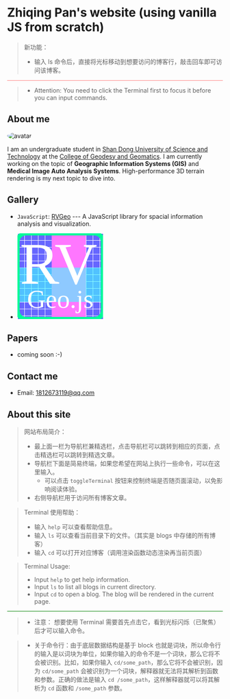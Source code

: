 # Zhiqing Pan's website (using vanilla JS from scratch)
> 新功能：
> - 输入 ls 命令后，直接将光标移动到想要访问的博客行，敲击回车即可访问该博客。

<div class="colorbox" style="
    width: 100%;
    height: 1px;
    background-color: rgba(255, 0, 0, 0.5);
">
</div>

> - Attention: You need to click the Terminal first to focus it before you can input commands.
## About me 
<img src="https://avatars.githubusercontent.com/u/82391775?v=4" width="100" height="100" alt="avatar" style="margin-right: 10px; border-radius: 50%;">

I am an undergraduate student in [Shan Dong University of Science and Technology](https://en.sdust.edu.cn) at the [College of Geodesy and Geomatics](https://gc.sdust.edu.cn/). I am currently working on the topic of **Geographic Information Systems (GIS)** and **Medical Image Auto Analysis Systems**. High-performance 3D terrain rendering is my next topic to dive into.

## Gallery
* `JavaScript`: [RVGeo](https://github.com/pzq123456/RVGeo) --- A JavaScript library for spacial information analysis and visualization. 
  
- ![](imgs/logo.svg)

## Papers
- coming soon :-)

## Contact me
- Email: 1812673119@qq.com

## About this site
> 网站布局简介：
> - 最上面一栏为导航栏兼精选栏，点击导航栏可以跳转到相应的页面，点击精选栏可以跳转到精选文章。
> - 导航栏下面是简易终端，如果您希望在网站上执行一些命令，可以在这里输入。
>   - 可以点击 `toggleTerminal` 按钮来控制终端是否随页面滚动，以免影响阅读体验。
> - 右侧导航栏用于访问所有博客文章。

> Terminal 使用帮助：
> - 输入 `help` 可以查看帮助信息。
> - 输入 `ls` 可以查看当前目录下的文件。（其实是 blogs 中存储的所有博客）
> - 输入 `cd` 可以打开对应博客（调用渲染函数动态渲染再当前页面）

> Terminal Usage:
> - Input `help` to get help information.
> - Input `ls` to list all blogs in current directory.
> - Input `cd` to open a blog. The blog will be rendered in the current page.

<div class="colorbox" style="
    width: 100%;
    height: 1px;
    background-color: green;
">
</div>

> - 注意： 想要使用 Terminal 需要首先点击它，看到光标闪烁（已聚焦）后才可以输入命令。 

> - 关于命令行：由于底层数据结构是基于 block 也就是词块，所以命令行的输入是以词块为单位，如果你输入的命令不是一个词块，那么它将不会被识别。比如，如果你输入 `cd/some_path`，那么它将不会被识别，因为 `cd/some_path` 会被识别为一个词块，解释器就无法将其解析到函数和参数。正确的做法是输入 `cd /some_path`，这样解释器就可以将其解析为 `cd` 函数和 `/some_path` 参数。